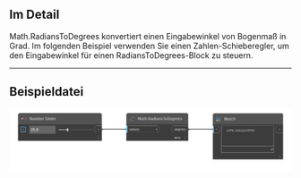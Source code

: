 ## Im Detail
Math.RadiansToDegrees konvertiert einen Eingabewinkel von Bogenmaß in Grad. Im folgenden Beispiel verwenden Sie einen Zahlen-Schieberegler, um den Eingabewinkel für einen RadiansToDegrees-Block zu steuern.
___
## Beispieldatei

![Math.RadiansToDegrees](./DSCore.Math.RadiansToDegrees_img.png)
